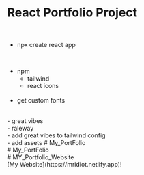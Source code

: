 # React Portfolio Project
<br>

- npx create react app
<br>

- npm
  - tailwind <br>
  - react icons 
  <br>
- get custom fonts
<br>
  - great vibes<br>
  - raleway<br>
  - add great vibes to tailwind config
<br>
- add assets
#   M y _ P o r t F o l i o <br>
 
 #   M y _ P o r t F o l i o <br>
 
 #   M Y _ P o r t f o l i o _ W e b s i t e 
<br>
 
[My Website](https://mridiot.netlify.app)!
